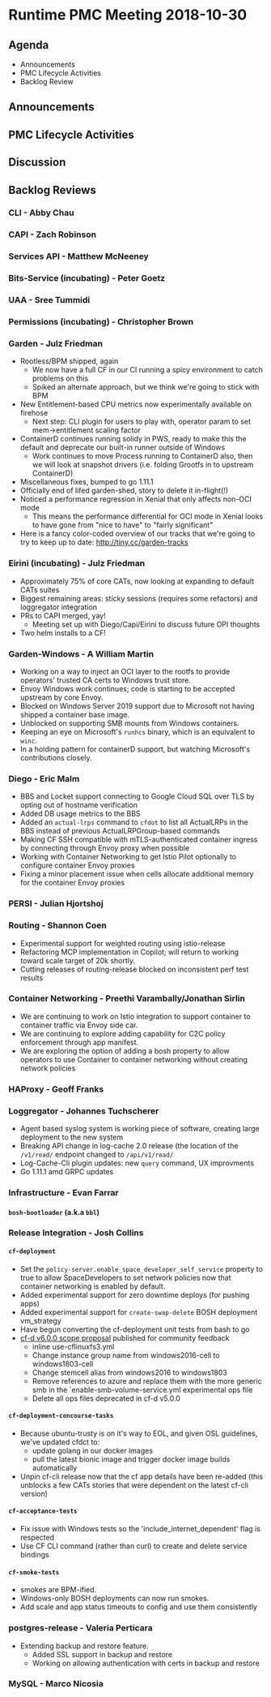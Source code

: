 # Runtime PMC Meeting 2018-10-30

## Agenda

* Announcements
* PMC Lifecycle Activities
* Backlog Review


## Announcements


## PMC Lifecycle Activities


## Discussion


## Backlog Reviews

### CLI - Abby Chau


### CAPI - Zach Robinson


### Services API - Matthew McNeeney


### Bits-Service (incubating) - Peter Goetz


### UAA - Sree Tummidi


### Permissions (incubating) - Christopher Brown


### Garden - Julz Friedman

 - Rootless/BPM shipped, again
   - We now have a full CF in our CI running a spicy environment to catch problems on this
   - Spiked an alternate approach, but we think we're going to stick with BPM
 - New Entitlement-based CPU metrics now experimentally available on firehose
   - Next step: CLI plugin for users to play with, operator param to set mem->entitlement scaling factor
 - ContainerD continues running solidy in PWS, ready to make this the default and deprecate our built-in runner outside of Windows
   - Work continues to move Process running to ContainerD also, then we will look at snapshot drivers (i.e. folding Grootfs in to upstream ContainerD)
 - Miscellaneous fixes, bumped to go 1.11.1
 - Officially end of lifed garden-shed, story to delete it in-flight(!)
 - Noticed a performance regression in Xenial that only affects non-OCI mode
   - This means the performance differential for OCI mode in Xenial looks to have gone from "nice to have" to "fairly significant"
 - Here is a fancy color-coded overview of our tracks that we're going to try to keep up to date: http://tiny.cc/garden-tracks

### Eirini (incubating) - Julz Friedman

 - Approximately 75% of core CATs, now looking at expanding to default CATs suites
 - Biggest remaining areas: sticky sessions (requires some refactors) and loggregator integration
 - PRs to CAPI merged, yay!
   - Meeting set up with Diego/Capi/Eirini to discuss future OPI thoughts
 - Two helm installs to a CF!

### Garden-Windows - A William Martin

- Working on a way to inject an OCI layer to the rootfs to provide operators' trusted CA certs to Windows trust store.
- Envoy Windows work continues; code is starting to be accepted upstream by core Envoy.
- Blocked on Windows Server 2019 support due to Microsoft not having shipped a container base image.
- Unblocked on supporting SMB mounts from Windows containers.
- Keeping an eye on Microsoft's `runhcs` binary, which is an equivalent to `winc`.
- In a holding pattern for containerD support, but watching Microsoft's contributions closely.

### Diego - Eric Malm

- BBS and Locket support connecting to Google Cloud SQL over TLS by opting out of hostname verification
- Added DB usage metrics to the BBS
- Added an `actual-lrps` command to `cfdot` to list all ActualLRPs in the BBS instead of previous ActualLRPGroup-based commands
- Making CF SSH compatible with mTLS-authenticated container ingress by connecting through Envoy proxy when possible
- Working with Container Networking to get Istio Pilot optionally to configure container Envoy proxies
- Fixing a minor placement issue when cells allocate additional memory for the container Envoy proxies


### PERSI - Julian Hjortshoj


### Routing - Shannon Coen

- Experimental support for weighted routing using istio-release
- Refactoring MCP implementation in Copilot; will return to working toward scale target of 20k shortly.
- Cutting releases of routing-release blocked on inconsistent perf test results

### Container Networking - Preethi Varambally/Jonathan Sirlin
- We are continuing to work on Istio integration to support container to container traffic via Envoy side car.
- We are continuing to explore adding capability for C2C policy enforcement through app manifest.
- We are exploring the option of adding a bosh property to allow operators to use Container to container networking without creating network policies


### HAProxy - Geoff Franks

### Loggregator - Johannes Tuchscherer

- Agent based syslog system is working piece of software, creating large deployment to the new system
- Breaking API change in log-cache 2.0 release (the location of the `/v1/read/` endpoint changed to `/api/v1/read/`
- Log-Cache-Cli plugin updates: new `query` command, UX improvments
- Go 1.11.1 amd GRPC updates


### Infrastructure - Evan Farrar

#### `bosh-bootloader` (a.k.a `bbl`)


### Release Integration - Josh Collins

#### `cf-deployment`
- Set the `policy-server.enable_space_developer_self_service` property to true to allow SpaceDevelopers to set network policies now that container networking is enabled by default.
- Added experimental support for zero downtime deploys (for pushing apps)
- Added experimental support for `create-swap-delete` BOSH deployment vm_strategy
- Have begun converting the cf-deployment unit tests from bash to go
- [cf-d v6.0.0 scope proposal](https://docs.google.com/document/d/1LMr2Ik5T_3lY99I6CBE5_1-hRRixBlDPPqKxh-rARR0/edit?usp=sharing) published for community feedback
  - inline use-cflinuxfs3.yml
  - Change instance group name from windows2016-cell to windows1803-cell
  - Change stemcell alias from windows2016 to windows1803
  - Remove references to azure and replace them with the more generic smb in the `enable-smb-volume-service.yml experimental ops file
  - Delete all ops files deprecated in cf-d v5.0.0


#### `cf-deployment-concourse-tasks`
- Because ubuntu-trusty is on it's way to EOL, and given OSL guidelines, we've updated cfdct to:
  - update golang in our docker images
  - pull the latest bionic image and trigger docker image builds automatically
- Unpin cf-cli release now that the cf app details have been re-added (this unblocks a few CATs stories that were dependent on the latest cf-cli version)


#### `cf-acceptance-tests`
- Fix issue with Windows tests so the 'include_internet_dependent' flag is respected
- Use CF CLI command (rather than curl) to create and delete service bindings

#### `cf-smoke-tests`
- smokes are BPM-ified.
- Windows-only BOSH deployments can now run smokes.
- Add scale and app status timeouts to config and use them consistently


### postgres-release - Valeria Perticara
- Extending backup and restore feature.
  - Added SSL support in backup and restore
  - Working on allowing authentication with certs in backup and restore

### MySQL - Marco Nicosia
